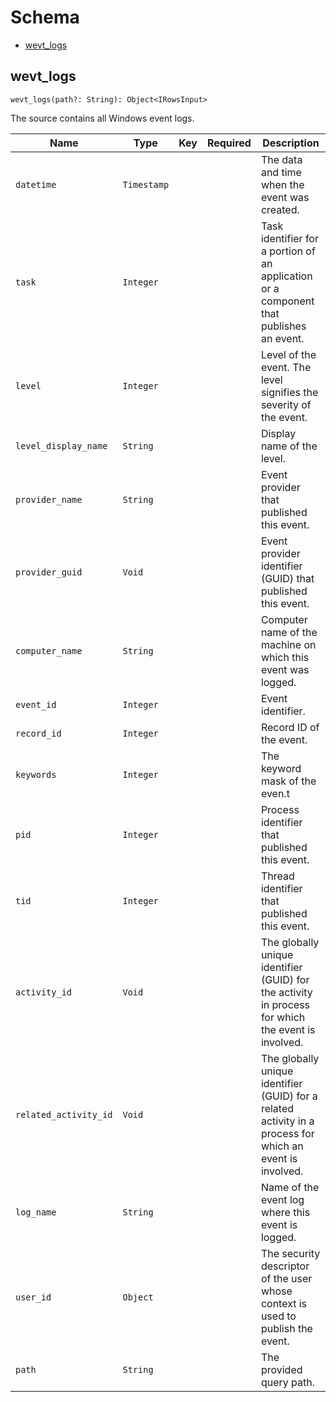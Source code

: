 # Schema

- [wevt_logs](#wevt_logs)

## **wevt_logs**

```
wevt_logs(path?: String): Object<IRowsInput>
```

The source contains all Windows event logs.

| Name | Type | Key | Required | Description |
| --- | --- | --- | --- | --- |
| `datetime`| `Timestamp` |  |  | The data and time when the event was created. |
| `task`| `Integer` |  |  | Task identifier for a portion of an application or a component that publishes an event. |
| `level`| `Integer` |  |  | Level of the event. The level signifies the severity of the event. |
| `level_display_name`| `String` |  |  | Display name of the level. |
| `provider_name`| `String` |  |  | Event provider that published this event. |
| `provider_guid`| `Void` |  |  | Event provider identifier (GUID) that published this event. |
| `computer_name`| `String` |  |  | Computer name of the machine on which this event was logged. |
| `event_id`| `Integer` |  |  | Event identifier. |
| `record_id`| `Integer` |  |  | Record ID of the event. |
| `keywords`| `Integer` |  |  | The keyword mask of the even.t |
| `pid`| `Integer` |  |  | Process identifier that published this event. |
| `tid`| `Integer` |  |  | Thread identifier that published this event. |
| `activity_id`| `Void` |  |  | The globally unique identifier (GUID) for the activity in process for which the event is involved. |
| `related_activity_id`| `Void` |  |  | The globally unique identifier (GUID) for a related activity in a process for which an event is involved. |
| `log_name`| `String` |  |  | Name of the event log where this event is logged. |
| `user_id`| `Object` |  |  | The security descriptor of the user whose context is used to publish the event. |
| `path`| `String` |  |  | The provided query path. |
